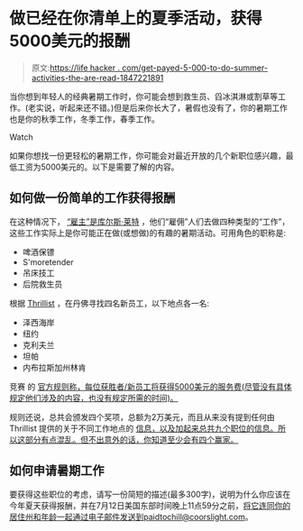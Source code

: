 # 做已经在你清单上的夏季活动，获得5000美元的报酬

> 原文:[https://life hacker . com/get-payed-5-000-to-do-summer-activities-the-are-read-1847221891](https://lifehacker.com/get-paid-5-000-to-do-summer-activities-that-are-alread-1847221891)

当你想到年轻人的经典暑期工作时，你可能会想到救生员、舀冰淇淋或割草等工作。(老实说，听起来还不错。)但是后来你长大了，暑假也没有了，你的暑期工作也是你的秋季工作，冬季工作，春季工作。

Watch

如果你想找一份更轻松的暑期工作，你可能会对最近开放的几个新职位感兴趣，最低工资为5000美元的。以下是需要了解的内容。

## 如何做一份简单的工作获得报酬

在这种情况下， [“雇主”是库尔斯·莱特](https://www.coorslight.com/en-US/paidtochill) ，他们“雇佣”人们去做四种类型的“工作”，这些工作实际上是你可能正在做(或想做)的有趣的暑期活动。可用角色的职称是:

*   啤酒保镖
*   S'moretender
*   吊床技工
*   后院救生员

根据 [Thrillist](https://www.thrillist.com/news/nation/coors-light-paid-to-chill-summer-2021) ，在丹佛寻找四名新员工，以下地点各一名:

*   泽西海岸
*   纽约
*   克利夫兰
*   坦帕
*   内布拉斯加州林肯

竞赛 的 [官方规则称，每位获胜者/新员工将获得5000美元的服务费(尽管没有具体规定他们涉及的内容，也没有规定所需的时间)。](https://www.promorules.com/PL015541)

规则还说，总共会颁发四个奖项，总额为2万美元，而且从来没有提到任何由Thrillist 提供的关于不同工作地点的 [信息，以及加起来总共九个职位的信息。所以这部分有点混乱。但不出意外的话，你知道至少会有四个赢家。](https://www.thrillist.com/news/nation/coors-light-paid-to-chill-summer-2021)

## 如何申请暑期工作

要获得这些职位的考虑，请写一份简短的描述(最多300字)，说明为什么你应该在今年夏天获得报酬，并在7月12日美国东部时间晚上11点59分之前，将它连同你的居住州和年龄一起通过电子邮件发送到paidtochill@coorslight.com。